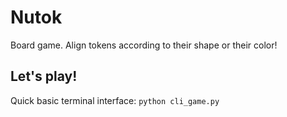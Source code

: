 Nutok
======

Board game. Align tokens according to their shape or their color!

Let's play!
-----------

Quick basic terminal interface: `python cli_game.py`
